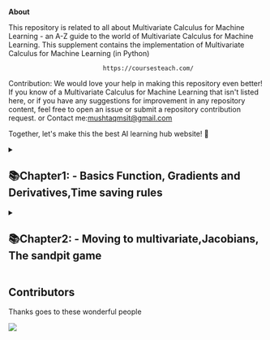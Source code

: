 **About**

This repository is related to all about Multivariate Calculus for Machine Learning - an A-Z guide to the world of Multivariate Calculus for Machine Learning. This supplement contains the implementation of Multivariate Calculus for Machine Learning (in Python) 

                              https://coursesteach.com/
Contribution: We would love your help in making this repository even better! If you know of a Multivariate Calculus for Machine Learning  that isn't listed here, or if you have any suggestions for improvement in any repository content, feel free to open an issue or submit a repository contribution request. or Contact me:mushtaqmsit@gmail.com

Together, let's make this the best AI learning hub website! 🚀

<details> 
<summary> <h2>📚Chapter1: - Basics Function, Gradients and Derivatives,Time saving rules </h2> </summary>
  
| Topic Name/Tutorial | Video | Code|
|---|---|---|
|[**🌐1-Calculus for Machine Learning: Building Blocks for Data Science**](https://medium.com/@Coursesteach/multivariate-calculus-for-machine-learning-part-1-d35586a6eee8) | Content 2 | Content 3 |
|[**🌐2- Introduction to Functions**](https://medium.com/@Coursesteach/multivariate-calculus-for-machine-learning-part-2-e3945f87c43) |[**Video**](https://drive.google.com/file/d/1ofuknBJQb26qeDE4UQn85aZ8182-SZaj/view)[**-Video2**](https://drive.google.com/file/d/1ZCkgqeaOcUbz1r4N_WuWvUX6DzEyNgIX/view) | Content 6 |
|[**🌐3-How Calculus is useful**](https://medium.com/@Coursesteach/multivariate-calculus-for-machine-learning-part-3-b53a8f9f4833)|[**Video1**](https://drive.google.com/file/d/11xev97TRlFAll5kdgBHRs8OvNEsjUIYa/view)|---|
|[**🌐4-Understanding Derivative in Machine Learning: A Key Concept for Algorithm Optimization**](https://medium.com/@Coursesteach/multivariate-calculus-for-machine-learning-part-5-84d9a9cad9ad)|[**Video1**](https://drive.google.com/file/d/1Pw5sGObxavlRimObBrwhk2NrYJcOAtAt/view)[**-Video2**](https://drive.google.com/file/d/1agLgVt0VuFA_knJVgM9bJu6JzvS2qIyL/view)|---|
|[**🌐5-Differentiation examples & special cases**](https://medium.com/@Coursesteach/multivariate-calculus-for-machine-learning-part-5-differentiation-examples-special-cases-62d1ebb003ed)|[**Video1**](https://drive.google.com/file/d/19b9Ou-E_8Fa8YvYlrG913Vu7B-ZGXTnV/view)|
|[**🌐6-Product rule**](https://medium.com/@Coursesteach/multivariate-calculus-for-machine-learning-part-6-product-rule-b4d45a239dd2)|[**Video**](https://drive.google.com/file/d/1GvOQRHuP9zqi5zC0xqx_Rqao5C8QjWxt/view)|---|
|[**🌐7-Chain rule**](https://medium.com/@Coursesteach/multivariate-calculus-for-machine-learning-part-7-chain-rule-0720e0e8ca11)|[**Video**](https://drive.google.com/file/d/1SjRlBKMftjgeksaYRpb6r-F4ItFHLdsC/view)[**-Video2**](https://drive.google.com/file/d/1prhlkKE3D5U3nkTWHb5ROMDQsQWWR0db/view)[**-Video3**](https://drive.google.com/file/d/1ShgeXZxCbJHdkzNAfHSToBnD-FSe-aLH/view)|---|
|[**🌐8-Taming a beast**](https://medium.com/@Coursesteach/multivariate-calculus-for-machine-learning-part-8-taming-a-beast-e8f673b254b1)|[**1**](https://drive.google.com/file/d/1hi-GcsaQumLmwemxrJZoNZMf5VYFADnC/view)|---|
</details>

<details> 
<summary> <h2>📚Chapter2: - Moving to multivariate,Jacobians, The sandpit game  </h2> </summary>

</details>
  

   
## **Contributors**
Thanks goes to these wonderful people 

<a href="https://github.com/hussain0048/Machine-Learning/graphs/contributors">
  <img src="https://contrib.rocks/image?repo=hussain0048/Multivariate-Calculus-for-Machine-Learning"/>
</a>






